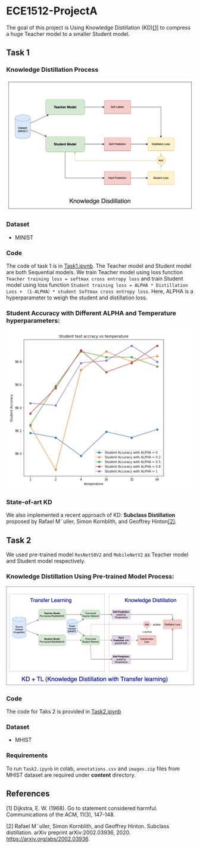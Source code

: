 # ECE1512-ProjectA
The goal of this project is Using Knowledge Distillation (KD)[[1]](#1) to compress a huge Teacher model to a smaller Student model.

## Task 1
### Knowledge Distillation Process
![alt text](https://github.com/Joyce-ZhouY/ECE1512-ProjectA/blob/main/KD.jpeg)
### Dataset
- MINIST
### Code
The code of task 1 is in [Task1.ipynb](https://github.com/Joyce-ZhouY/ECE1512-ProjectA/blob/main/Task1.ipynb). The Teacher model and Student model are both Sequential models. We train Teacher model using loss function `Teacher training loss = softmax cross entropy loss` and train Student model using loss function `Student training loss = ALPHA * Distillation Loss + （1-ALPHA）* student Softmax cross entropy loss`. Here, ALPHA is a hyperparameter to weigh the student and distillation loss.
### Student Accuracy with Different ALPHA and Temperature hyperparameters:
![alt text](https://github.com/Joyce-ZhouY/ECE1512-ProjectA/blob/main/performance1.png)

### State-of-art KD
We also implemented a recent approach of KD: **Subclass Distillation** proposed by Rafael M¨uller, Simon Kornblith, and Geoffrey Hinton[[2]](#2). 

## Task 2
We used pre-trained model `ResNet50V2` and `MobileNetV2` as Teacher model and Student model respectively. 
### Knowledge Distillation Using Pre-trained Model Process:
![alt text](https://github.com/Joyce-ZhouY/ECE1512-ProjectA/blob/main/KD%2BTL.png)
### Code 
The code for Taks 2 is provided in [Task2.ipynb](https://github.com/Joyce-ZhouY/ECE1512-ProjectA/blob/main/Task2.ipynb)
### Dataset
- MHIST
### Requirements
To run `Task2.ipynb` in colab, `annotations.csv` and `images.zip` files from MHIST dataset are required under **content** directory. 

## References
<a id="1">[1]</a> 
Dijkstra, E. W. (1968). 
Go to statement considered harmful. 
Communications of the ACM, 11(3), 147-148.

<a id="2">[2]</a> 
Rafael M¨uller, Simon Kornblith, and Geoffrey Hinton. Subclass distillation. arXiv preprint
arXiv:2002.03936, 2020. https://arxiv.org/abs/2002.03936.
